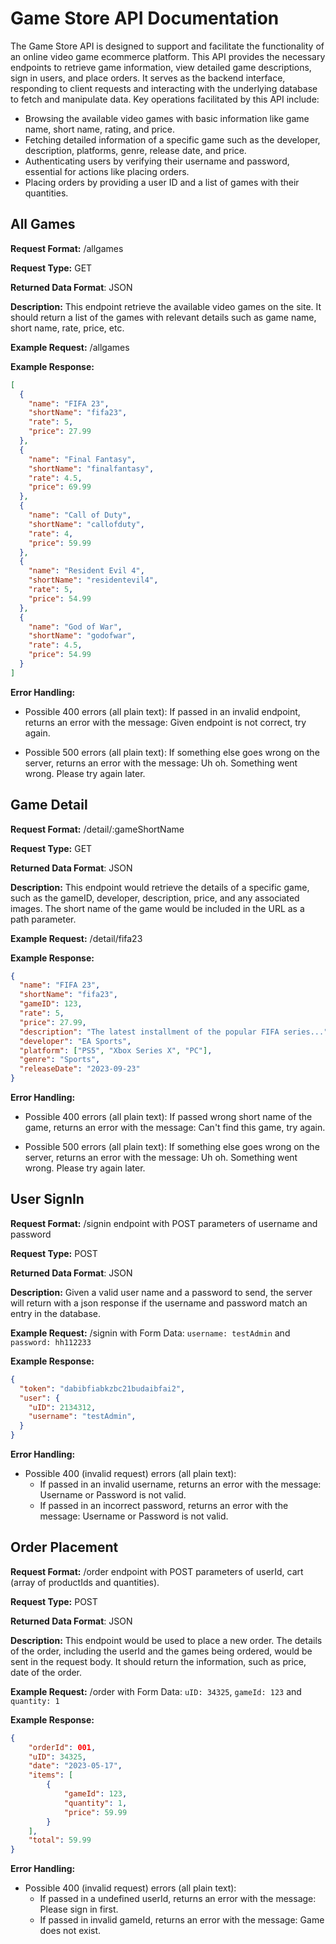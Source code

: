 # Game Store API Documentation
The Game Store API is designed to support and facilitate the functionality of an online video game ecommerce platform. This API provides the necessary endpoints to retrieve game information, view detailed game descriptions, sign in users, and place orders. It serves as the backend interface, responding to client requests and interacting with the underlying database to fetch and manipulate data.
Key operations facilitated by this API include:

* Browsing the available video games with basic information like game name, short name, rating, and price.
* Fetching detailed information of a specific game such as the developer, description, platforms, genre, release date, and price.
* Authenticating users by verifying their username and password, essential for actions like placing orders.
* Placing orders by providing a user ID and a list of games with their quantities.

## All Games
**Request Format:** /allgames

**Request Type:** GET

**Returned Data Format**: JSON

**Description:** This endpoint retrieve the available video games on the site. It should return a list of the games with relevant details such as game name, short name, rate, price, etc.

**Example Request:** /allgames

**Example Response:**

```json
[
  {
    "name": "FIFA 23",
    "shortName": "fifa23",
    "rate": 5,
    "price": 27.99
  },
  {
    "name": "Final Fantasy",
    "shortName": "finalfantasy",
    "rate": 4.5,
    "price": 69.99
  },
  {
    "name": "Call of Duty",
    "shortName": "callofduty",
    "rate": 4,
    "price": 59.99
  },
  {
    "name": "Resident Evil 4",
    "shortName": "residentevil4",
    "rate": 5,
    "price": 54.99
  },
  {
    "name": "God of War",
    "shortName": "godofwar",
    "rate": 4.5,
    "price": 54.99
  }
]
```

**Error Handling:**
* Possible 400 errors (all plain text):
If passed in an invalid endpoint, returns an error with the message: Given endpoint is not correct, try again.

* Possible 500 errors (all plain text):
If something else goes wrong on the server, returns an error with the message: Uh oh. Something went wrong. Please try again later.

## Game Detail
**Request Format:** /detail/:gameShortName

**Request Type:** GET

**Returned Data Format**: JSON

**Description:** This endpoint would retrieve the details of a specific game, such as the gameID, developer, description, price, and any associated images. The short name of the game would be included in the URL as a path parameter.

**Example Request:** /detail/fifa23

**Example Response:**

```json
{
  "name": "FIFA 23",
  "shortName": "fifa23",
  "gameID": 123,
  "rate": 5,
  "price": 27.99,
  "description": "The latest installment of the popular FIFA series...",
  "developer": "EA Sports",
  "platform": ["PS5", "Xbox Series X", "PC"],
  "genre": "Sports",
  "releaseDate": "2023-09-23"
}
```

**Error Handling:**
* Possible 400 errors (all plain text):
If passed wrong short name of the game, returns an error with the message: Can't find this game, try again.

* Possible 500 errors (all plain text):
If something else goes wrong on the server, returns an error with the message: Uh oh. Something went wrong. Please try again later.

## User SignIn
**Request Format:** /signin endpoint with POST parameters of username and password

**Request Type:** POST

**Returned Data Format**: JSON

**Description:** Given a valid user name and a password to send, the server will return with a
json response if the username and password match an entry in the database.

**Example Request:** /signin with Form Data: `username: testAdmin` and `password: hh112233`

**Example Response:**

```json
{
  "token": "dabibfiabkzbc21budaibfai2",
  "user": {
    "uID": 2134312,
    "username": "testAdmin",
  }
}
```

**Error Handling:**
* Possible 400 (invalid request) errors (all plain text):
  - If passed in an invalid username, returns an error with the message: Username or Password is not valid.
  - If passed in an incorrect password, returns an error with the message: Username or Password is not valid.

## Order Placement
**Request Format:** /order endpoint with POST parameters of userId, cart (array of productIds and quantities).

**Request Type:** POST

**Returned Data Format**: JSON

**Description:** This endpoint would be used to place a new order. The details of the order, including the userId and the games being ordered, would be sent in the request body. It should return the information, such as price, date of the order.

**Example Request:** /order with Form Data: `uID: 34325`, `gameId: 123` and `quantity: 1`

**Example Response:**

```json
{
    "orderId": 001,
    "uID": 34325,
    "date": "2023-05-17",
    "items": [
        {
            "gameId": 123,
            "quantity": 1,
            "price": 59.99
        }
    ],
    "total": 59.99
}
```

**Error Handling:**
* Possible 400 (invalid request) errors (all plain text):
  - If passed in a undefined userId, returns an error with the message: Please sign in first.
  - If passed in invalid gameId, returns an error with the message: Game does not exist.
